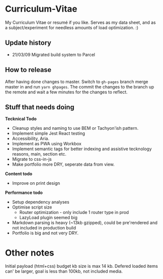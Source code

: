 Curriculum-Vitae
================

My Curriculum Vitae or resumé if you like.
Serves as my data sheet, and as a subject/experiment for needless amounts of load optimization. :)

## Update history
 - 21/03/09 Migrated build system to Parcel

## How to release
After having done changes to master.
Switch to `gh-pages` branch merge master in and run `yarn ghpages`.
The commit the changes to the branch up the remote and wait a few minutes for the changes to reflect.

## Stuff that needs doing

**Tecknical Todo**
* Cleanup styles and naming to use BEM or Tachyon'ish pattern.
* Implement simple Jest React testing
* Accessibility, Aria.
* Implement as PWA using Workbox
* Implement semantic tags for better indexing and assistive tecknology reasons, main, section etc.
* Migrate to css-in-js
* Make portfolio more DRY, seperate data from view.

**Content todo**
* Improve on print design

**Performance todo**
* Setup dependency analyses 
* Optimise script size
  * Router optimization - only include 1 router type in prod
  * LazyLoad plugin seemed big
* Markdown parsing is heavy (~13kb gzipped), could be pre'rendered and not included in production build
* Portfolio is big and not very DRY.

# Other notes
Initial payload (html+css) budget kb size is max 14 kb.
Defered loaded items can' be larger, goal is less than 100kb, not included media.
